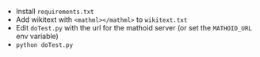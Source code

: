 * Install `requirements.txt`
* Add wikitext with `<mathml></mathml>` to `wikitext.txt`
* Edit `doTest.py` with the url for the mathoid server (or set the `MATHOID_URL` env variable)
* `python doTest.py`

